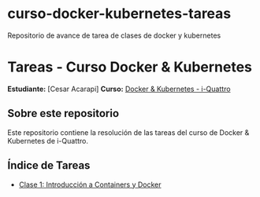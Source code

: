 # curso-docker-kubernetes-tareas
Repositorio de avance de tarea de clases de docker y kubernetes


# Tareas - Curso Docker & Kubernetes

**Estudiante:** [Cesar Acarapi]
**Curso:** [Docker & Kubernetes - i-Quattro](https://www.i-quattro.com/product-page/dok-kub-001)

## Sobre este repositorio

Este repositorio contiene la resolución de las tareas del curso de Docker & Kubernetes de i-Quattro.

## Índice de Tareas

- [Clase 1: Introducción a Containers y Docker](clase1/)
